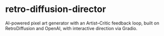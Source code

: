 # retro-diffusion-director
AI-powered pixel art generator with an Artist–Critic feedback loop, built on RetroDiffusion and OpenAI, with interactive direction via Gradio.
